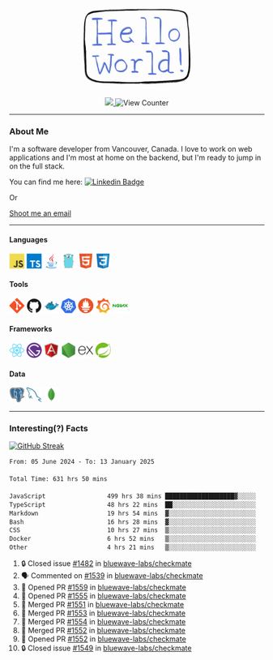 <div align="center">
    <img src="./img/hello_world.webp" height="200px" width="">
    <div>
        <a href="https://www.linkedin.com/in/ajhollid">
            <img src="https://img.shields.io/badge/LinkedIn-blue"/>
        </a>
        <img src="https://komarev.com/ghpvc/?username=ajhollid&color=yellow" alt="View Counter">
    </div>
</div>

---

### About Me

I'm a software developer from Vancouver, Canada. I love to work on web applications and I'm most at home on the backend, but I'm ready to jump in on the full stack.

You can find me here: [![Linkedin Badge](https://img.shields.io/badge/-ajhollid-blue?style=flat&logo=Linkedin&logoColor=white)](https://www.linkedin.com/in/ajhollid)

Or

[Shoot me an email](mailto:ajhollid@gmail.com)

---

#### Languages

<div>
    <img src="./img/devicons/javascript-original.svg" width=30 height=30 alt="JavaScript">
    <img src="/img/devicons/typescript-original.svg" width=30 height=30 alt="TypeScript">
    <img src="./img/devicons/java-original.svg" width=30 height=30 alt="Java">
    <img src="./img/devicons/go-original.svg" width=30 height=30 alt="Golang">
    <img src="./img/devicons/html5-original.svg" width=30 height=30 alt="HTML 5">
    <img src="./img/devicons/css3-original.svg" width=30 height=30 alt="CSS 3">
</div>

#### Tools

<div>
    <img src="./img/devicons/git-original.svg" width=30 height=30 alt="Git">
    <img src="./img/devicons/github-original.svg" width=30 height=30 alt="Github">
    <img src="./img/devicons/docker-original.svg" width=30 
    height=30 alt="Docker">
    <img src="./img/devicons/kubernetes-original.svg" width=30 height=30 alt="K8">
    <img src="./img/devicons/prometheus-original.svg" width=30 height=30 alt="Prometheus">
    <img src="./img/devicons/grafana-original.svg" width=30 height=30 alt="Grafana">
    <img src="./img/devicons/nginx-original.svg" width=30 height=30 alt="Nginx">
</div>

#### Frameworks

<div>
    <img src="./img/devicons/react-original.svg" width=30 height=30 alt="React">
    <img src="./img/devicons/gatsby-original.svg" width=30 height=30 alt="Gatsby">
    <img src="./img/devicons/angularjs-original.svg" width=30 height=30 alt="AngularJS">
    <img src="./img/devicons/nodejs-original.svg" width=30 height=30 alt="NodeJS">
    <img src="./img/devicons/express-original.svg" width=30 height=30 alt="Express">
    <img src="./img/devicons/spring-original.svg" width=30 height=30 alt="Spring">
</div>

#### Data

<div>
    <img src="./img/devicons/postgresql-original.svg" width=30 height=30 alt="Postgresql">
    <img src="./img/devicons/mysql-original.svg" width=30 height=30 alt="Mysql">
    <img src="./img/devicons/mongodb-original.svg" width=30 height=30 alt="MongoDB">
</div>

---

### Interesting(?) Facts

[![GitHub Streak](http://github-readme-streak-stats.herokuapp.com?user=ajhollid)](https://git.io/streak-stats)

 <!--START_SECTION:waka-->

```txt
From: 05 June 2024 - To: 13 January 2025

Total Time: 631 hrs 50 mins

JavaScript                 499 hrs 38 mins ███████████████████▓░░░░░   78.53 %
TypeScript                 48 hrs 22 mins  ██░░░░░░░░░░░░░░░░░░░░░░░   07.60 %
Markdown                   19 hrs 54 mins  ▓░░░░░░░░░░░░░░░░░░░░░░░░   03.13 %
Bash                       16 hrs 28 mins  ▓░░░░░░░░░░░░░░░░░░░░░░░░   02.59 %
CSS                        10 hrs 27 mins  ▒░░░░░░░░░░░░░░░░░░░░░░░░   01.64 %
Docker                     6 hrs 52 mins   ▒░░░░░░░░░░░░░░░░░░░░░░░░   01.08 %
Other                      4 hrs 21 mins   ▒░░░░░░░░░░░░░░░░░░░░░░░░   00.69 %
```

<!--END_SECTION:waka-->


<!--START_SECTION:activity-->
1. 🔒 Closed issue [#1482](https://github.com/bluewave-labs/checkmate/issues/1482) in [bluewave-labs/checkmate](https://github.com/bluewave-labs/checkmate)
2. 🗣 Commented on [#1539](https://github.com/bluewave-labs/checkmate/issues/1539#issuecomment-2586022599) in [bluewave-labs/checkmate](https://github.com/bluewave-labs/checkmate)
3. 💪 Opened PR [#1559](https://github.com/bluewave-labs/checkmate/pull/1559) in [bluewave-labs/checkmate](https://github.com/bluewave-labs/checkmate)
4. 💪 Opened PR [#1555](https://github.com/bluewave-labs/checkmate/pull/1555) in [bluewave-labs/checkmate](https://github.com/bluewave-labs/checkmate)
5. 🎉 Merged PR [#1551](https://github.com/bluewave-labs/checkmate/pull/1551) in [bluewave-labs/checkmate](https://github.com/bluewave-labs/checkmate)
6. 🎉 Merged PR [#1553](https://github.com/bluewave-labs/checkmate/pull/1553) in [bluewave-labs/checkmate](https://github.com/bluewave-labs/checkmate)
7. 🎉 Merged PR [#1554](https://github.com/bluewave-labs/checkmate/pull/1554) in [bluewave-labs/checkmate](https://github.com/bluewave-labs/checkmate)
8. 🎉 Merged PR [#1552](https://github.com/bluewave-labs/checkmate/pull/1552) in [bluewave-labs/checkmate](https://github.com/bluewave-labs/checkmate)
9. 💪 Opened PR [#1552](https://github.com/bluewave-labs/checkmate/pull/1552) in [bluewave-labs/checkmate](https://github.com/bluewave-labs/checkmate)
10. 🔒 Closed issue [#1549](https://github.com/bluewave-labs/checkmate/issues/1549) in [bluewave-labs/checkmate](https://github.com/bluewave-labs/checkmate)
<!--END_SECTION:activity-->
